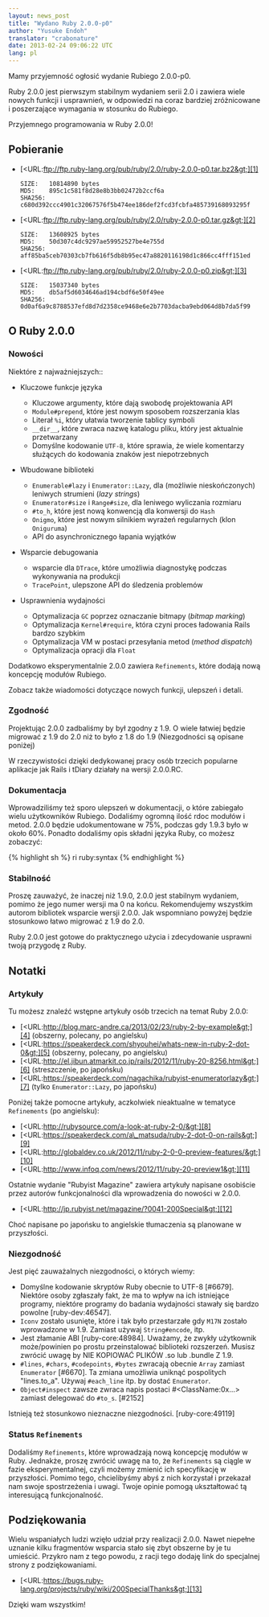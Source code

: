 ```yaml
---
layout: news_post
title: "Wydano Ruby 2.0.0-p0"
author: "Yusuke Endoh"
translator: "crabonature"
date: 2013-02-24 09:06:22 UTC
lang: pl
---
```


Mamy przyjemność ogłosić wydanie Rubiego 2.0.0-p0.

Ruby 2.0.0 jest pierwszym stabilnym wydaniem serii 2.0 i zawiera wiele nowych
funkcji i usprawnień, w odpowiedzi na coraz bardziej zróżnicowane i poszerzające
wymagania w stosunku do Rubiego.


Przyjemnego programowania w Ruby 2.0.0!

## Pobieranie

* [&lt;URL:ftp://ftp.ruby-lang.org/pub/ruby/2.0/ruby-2.0.0-p0.tar.bz2&gt;][1]

      SIZE:   10814890 bytes
      MD5:    895c1c581f8d28e8b3bb02472b2ccf6a
      SHA256: c680d392ccc4901c32067576f5b474ee186def2fcd3fcbfa485739168093295f

* [&lt;URL:ftp://ftp.ruby-lang.org/pub/ruby/2.0/ruby-2.0.0-p0.tar.gz&gt;][2]

      SIZE:   13608925 bytes
      MD5:    50d307c4dc9297ae59952527be4e755d
      SHA256: aff85ba5ceb70303cb7fb616f5db8b95ec47a8820116198d1c866cc4fff151ed

* [&lt;URL:ftp://ftp.ruby-lang.org/pub/ruby/2.0/ruby-2.0.0-p0.zip&gt;][3]

      SIZE:   15037340 bytes
      MD5:    db5af5d6034646ad194cbdf6e50f49ee
      SHA256: 0d0af6a9c8788537efd8d7d2358ce9468e6e2b7703dacba9ebd064d8b7da5f99

## O Ruby 2.0.0

### Nowości

Niektóre z najważniejszych::

* Kluczowe funkcje języka
  * Kluczowe argumenty, które dają swobodę projektowania API
  * `Module#prepend`, które jest nowym sposobem rozszerzania klas
  * Literał `%i`, który ułatwia tworzenie tablicy symboli
  * `__dir__`, które zwraca nazwę katalogu pliku, który jest aktualnie 
    przetwarzany
  * Domyślne kodowanie `UTF-8`, które sprawia, że wiele komentarzy służących
    do kodowania znaków jest niepotrzebnych

* Wbudowane biblioteki
  * `Enumerable#lazy` i `Enumerator::Lazy`, dla (możliwie nieskończonych) 
    leniwych strumieni (*lazy strings*)
  * `Enumerator#size` i `Range#size`, dla leniwego wyliczania rozmiaru
  * `#to_h`, które jest nową konwencją dla konwersji do `Hash`
  * `Onigmo`, które jest nowym silnikiem wyrażeń regularnych (klon `Oniguruma`)
  * API do asynchronicznego łapania wyjątków

* Wsparcie debugowania
  * wsparcie dla `DTrace`, które umożliwia diagnostykę podczas wykonywania 
    na produkcji
  * `TracePoint`, ulepszone API do śledzenia problemów

* Usprawnienia wydajności
  * Optymalizacja `GC` poprzez oznaczanie bitmapy (*bitmap marking*)
  * Optymalizacja `Kernel#require`, która czyni proces ładowania Rails 
    bardzo szybkim
  * Optymalizacja VM w postaci przesyłania metod (*method dispatch*)
  * Optymalizacja opracji dla `Float`

Dodatkowo eksperymentalnie 2.0.0 zawiera `Refinements`,
które dodają nową koncepcję modułów Rubiego.

Zobacz także wiadomości dotyczące nowych funkcji, ulepszeń i detali. 

### Zgodność

Projektując 2.0.0 zadbaliśmy by był zgodny z 1.9. O wiele łatwiej będzie
migrować z 1.9 do 2.0 niż to było z 1.8 do 1.9 (Niezgodności są opisane poniżej)

W rzeczywistości dzięki dedykowanej pracy osób trzecich popularne aplikacje
jak Rails i tDiary działały na wersji 2.0.0.RC.

### Dokumentacja

Wprowadziliśmy też sporo ulepszeń w dokumentacji, o które zabiegało wielu
użytkowników Rubiego. Dodaliśmy ogromną ilość rdoc modułów i metod.
2.0.0 będzie udokumentowane w 75%, podczas gdy 1.9.3 było w około 60%.
Ponadto dodaliśmy opis składni języka Ruby, co możesz zobaczyć: 

{% highlight sh %}
ri ruby:syntax
{% endhighlight %}

### Stabilność

Proszę zauważyć, że inaczej niż 1.9.0, 2.0.0 jest stabilnym wydaniem,
pomimo że jego numer wersji ma 0 na końcu. Rekomendujemy wszystkim
autorom bibliotek wsparcie wersji 2.0.0. Jak wspomniano powyżej będzie
stosunkowo łatwo migrować z 1.9 do 2.0.

Ruby 2.0.0 jest gotowe do praktycznego użycia i zdecydowanie usprawni
twoją przygodę z Ruby.

## Notatki

### Artykuły

Tu możesz znaleźć wstępne artykuły osób trzecich na temat Ruby 2.0.0:

* [&lt;URL:http://blog.marc-andre.ca/2013/02/23/ruby-2-by-example&gt;][4]
  (obszerny, polecany, po angielsku)
* [&lt;URL:https://speakerdeck.com/shyouhei/whats-new-in-ruby-2-dot-0&gt;][5]
  (obszerny, polecany, po angielsku)
* [&lt;URL:http://el.jibun.atmarkit.co.jp/rails/2012/11/ruby-20-8256.html&gt;][6]
  (streszczenie, po japońsku)
* [&lt;URL:https://speakerdeck.com/nagachika/rubyist-enumeratorlazy&gt;][7]
  (tylko `Enumerator::Lazy`, po japońsku)

Poniżej także pomocne artykuły, aczkolwiek nieaktualne w tematyce `Refinements` (po angielsku):

* [&lt;URL:http://rubysource.com/a-look-at-ruby-2-0/&gt;][8]
* [&lt;URL:https://speakerdeck.com/a\_matsuda/ruby-2-dot-0-on-rails&gt;][9]
* [&lt;URL:http://globaldev.co.uk/2012/11/ruby-2-0-0-preview-features/&gt;][10]
* [&lt;URL:http://www.infoq.com/news/2012/11/ruby-20-preview1&gt;][11]

Ostatnie wydanie "Rubyist Magazine" zawiera artykuły napisane osobiście przez autorów
funkcjonalności dla wprowadzenia do nowości w 2.0.0.

* [&lt;URL:http://jp.rubyist.net/magazine/?0041-200Special&gt;][12]

Choć napisane po japońsku to angielskie tłumaczenia są planowane w przyszłości.

### Niezgodność

Jest pięć zauważalnych niezgodności, o których wiemy:

* Domyślne kodowanie skryptów Ruby obecnie to UTF-8 \[#6679\].
  Niektóre osoby zgłaszały fakt, że ma to wpływ na ich istniejące programy,
  niektóre programy do badania wydajności stawały się bardzo powolne \[ruby-dev:46547\].
* `Iconv` zostało usunięte, które i tak było przestarzałe gdy `M17N` zostało wprowadzone w 1.9.
  Zamiast używaj `String#encode`, itp.
* Jest złamanie ABI \[ruby-core:48984\]. Uważamy, że zwykły użytkownik może/powinien
  po prostu przeinstalować biblioteki rozszerzeń. Musisz zwrócić uwagę by
  NIE KOPIOWAĆ PLIKÓW .so lub .bundle Z 1.9.
* `#lines`, `#chars`, `#codepoints`, `#bytes` zwracają obecnie `Array` zamiast `Enumerator` \[#6670\].
  Ta zmiana umożliwia uniknąć pospolitych \"lines.to\_a\". Używaj `#each_line` itp. by dostać `Enumerator`.
* `Object#inspect` zawsze zwraca napis postaci #&lt;ClassName:0x...&gt; zamiast delegować do `#to_s`. \[#2152\]

Istnieją też stosunkowo nieznaczne niezgodności.
\[ruby-core:49119\]

### Status `Refinements`

Dodaliśmy `Refinements`, które wprowadzają nową koncepcję modułów w Ruby.
Jednakże, proszę zwrócić uwagę na to, że `Refinements` są ciągle w fazie eksperymentalnej,
czyli możemy zmienić ich specyfikację w przyszłości. Pomimo tego,
chcielibyśmy abyś z nich korzystał i przekazał nam swoje spostrzeżenia i uwagi. 
Twoje opinie pomogą ukształtować tą interesującą funkcjonalność.

## Podziękowania

Wielu wspaniałych ludzi wzięło udział przy realizacji 2.0.0. 
Nawet niepełne uznanie kilku fragmentów wsparcia stało się zbyt obszerne
by je tu umieścić. Przykro nam z tego powodu, z racji tego dodaję link
do specjalnej strony z podziękowaniami.

* [&lt;URL:https://bugs.ruby-lang.org/projects/ruby/wiki/200SpecialThanks&gt;][13]

Dzięki wam wszystkim!



[1]: ftp://ftp.ruby-lang.org/pub/ruby/2.0/ruby-2.0.0-p0.tar.bz2
[2]: ftp://ftp.ruby-lang.org/pub/ruby/2.0/ruby-2.0.0-p0.tar.gz
[3]: ftp://ftp.ruby-lang.org/pub/ruby/2.0/ruby-2.0.0-p0.zip
[4]: http://blog.marc-andre.ca/2013/02/23/ruby-2-by-example
[5]: https://speakerdeck.com/shyouhei/whats-new-in-ruby-2-dot-0
[6]: http://el.jibun.atmarkit.co.jp/rails/2012/11/ruby-20-8256.html
[7]: https://speakerdeck.com/nagachika/rubyist-enumeratorlazy
[8]: http://rubysource.com/a-look-at-ruby-2-0/
[9]: https://speakerdeck.com/a_matsuda/ruby-2-dot-0-on-rails
[10]: http://globaldev.co.uk/2012/11/ruby-2-0-0-preview-features/
[11]: http://www.infoq.com/news/2012/11/ruby-20-preview1
[12]: http://jp.rubyist.net/magazine/?0041-200Special
[13]: https://bugs.ruby-lang.org/projects/ruby/wiki/200SpecialThanks
